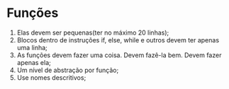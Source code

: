 # Funções 

1. Elas devem ser pequenas(ter no máximo 20 linhas);
2. Blocos dentro de instruções if, else, while e outros devem ter apenas uma linha;
3. As funções devem fazer uma coisa. Devem fazê-la bem. Devem fazer apenas ela;
4. Um nível de abstração por função;
5. Use nomes descritivos;
